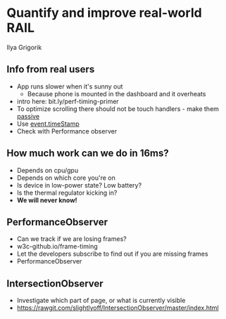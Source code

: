 # Quantify and improve real-world RAIL
Ilya Grigorik

## Info from real users
 * App runs slower when it's sunny out
     - Because phone is mounted in the dashboard and it overheats
 * intro here:  bit.ly/perf-timing-primer
 * To optimize scrolling there should not be touch handlers - make them [passive](https://rbyers.github.io/EventListenerOptions/EventListenerOptions.html)
 * Use [event.timeStamp](http://www.w3schools.com/jsref/event_timestamp.asp)
 * Check with Performance observer
 
 
## How much work can we do in 16ms?
 * Depends on cpu/gpu
 * Depends on which core you're on
 * Is device in low-power state? Low battery?
 * Is the thermal regulator kicking in?
 * **We will never know!**
 
## PerformanceObserver
 * Can we track if we are losing frames?
 * w3c-github.io/frame-timing
 * Let the developers subscribe to find out if you are missing frames
 * PerformanceObserver
 
## IntersectionObserver
 * Investigate which part of page, or what is currently visible
 * https://rawgit.com/slightlyoff/IntersectionObserver/master/index.html
